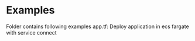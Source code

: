 # Examples

Folder contains following examples 
app.tf: Deploy application in ecs fargate with service connect
